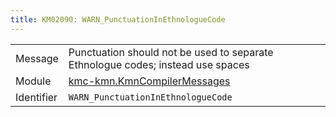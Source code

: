 ```yaml
---
title: KM02090: WARN_PunctuationInEthnologueCode
---
```


|            |           |
|------------|---------- |
| Message    | Punctuation should not be used to separate Ethnologue codes; instead use spaces |
| Module     | [kmc-kmn.KmnCompilerMessages](kmc-kmn.kmncompilermessages) |
| Identifier | `WARN_PunctuationInEthnologueCode` |


